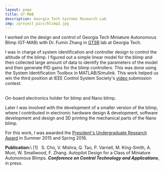 ```yaml
---
layout: page
title: GT-MAB
description: Georgia Tech Systems Research Lab
img: /project_pics/blimp2.jpg
---
```


I worked on the design and control of Georgia Tech Miniature Autonomous Blimp (GT-MAB) with
Dr. Fumin Zhang in <a href="http://gtsr.gatech.edu/" target="blank"> GTSR</a> lab at Georgia Tech.

I was in charge of system identification and controller design to control the altitude of the blimp.
I figured out a simple linear model for the blimp and then collected large amount of data to identify
the parameters of the model and then generate PID gains for the blimp controllers. This was done using
the System Identification Toolbox in MATLAB/Simulink. This work helped us win the third position at
IEEE Control System Society's <a href="https://www.youtube.com/watch?v=5M-V4GOFNDA" target="blank">video </a>
submission contest.

<div class="img_row">
	<img class="col two" src="{{ site.baseurl }}/project_pics/blimp_control.png" alt="" title="Onboard electronics"/>
	<img class="col one" src="{{ site.baseurl }}/project_pics/blimp3.jpeg" alt="" title="3D printed gondola"/>
</div>
<div class="col three caption">
	On-board electronics holder for blimp and Nano blimp.
</div>

Later I was involved with the development of a smaller version of the blimp, where I contributed in
electronic hardware design & development, software development and design and 3D printing the
mechanical parts of the Nano blimp.

For this work, I was awarded the <a href="http://www.undergradresearch.gatech.edu/content/presidents-undergraduate-research-awards" target="blank">
President's Undergraduate Research Award</a> in Summer 2015 and Spring 2016.

<b>Publication:</b>\\
[1]  &nbsp; S. Cho, V. Mishra, Q. Tao, P. Varnell, M. King-Smith, A. Muni, W. Smallwood, F. Zhang.
Autopilot Design for a Class of Miniature Autonomous Blimps. <b><i>Conference on Control
Technology and Applications</i></b>, in press.
